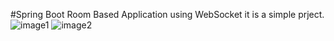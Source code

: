 #Spring Boot Room Based Application using WebSocket it is a simple prject.
![image1](https://github.com/user-attachments/assets/dfc55e5b-0bdb-4b37-a583-e23474ddb054)
![image2](https://github.com/user-attachments/assets/b187cb02-8573-484d-925b-19f33da0ce51)
